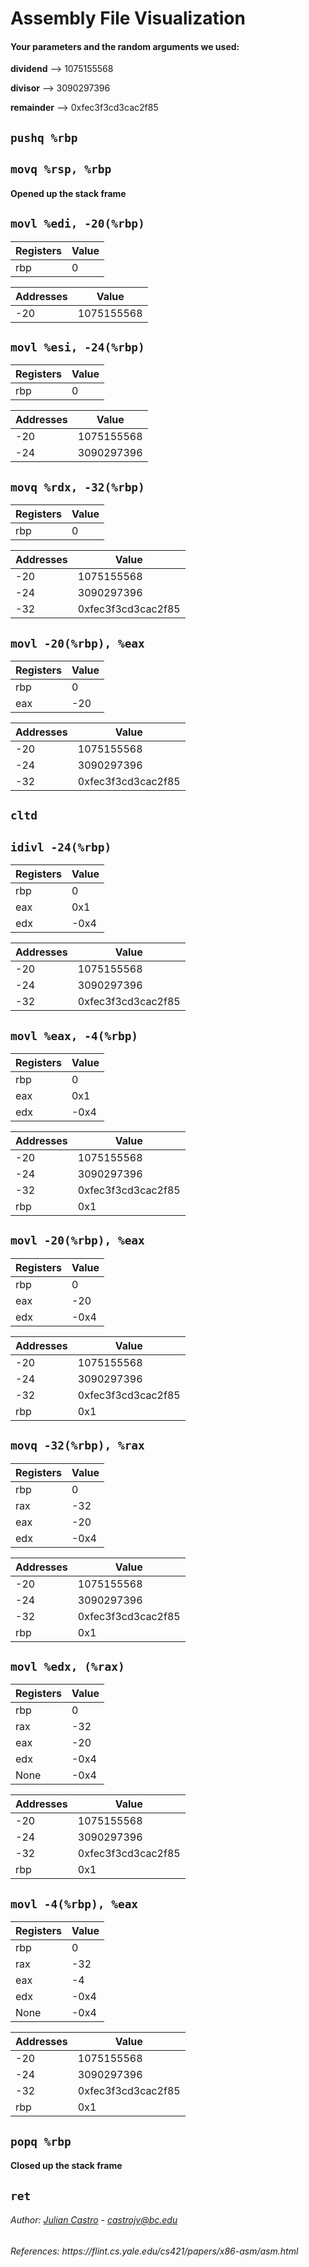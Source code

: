 # Assembly File Visualization
#### Your parameters and the random arguments we used:

__dividend__ --> 1075155568

__divisor__ --> 3090297396

__remainder__ --> 0xfec3f3cd3cac2f85

## ```pushq %rbp``` 
## ```movq %rsp, %rbp``` 
<h4>Opened up the stack frame</h4>

## ```movl %edi, -20(%rbp)``` 
| Registers | Value |
| ----------- | ----------- |
| rbp | 0|

| Addresses | Value |
| ----------- | ----------- |
| -20 | 1075155568|

## ```movl %esi, -24(%rbp)``` 
| Registers | Value |
| ----------- | ----------- |
| rbp | 0|

| Addresses | Value |
| ----------- | ----------- |
| -20 | 1075155568|
| -24 | 3090297396|

## ```movq %rdx, -32(%rbp)``` 
| Registers | Value |
| ----------- | ----------- |
| rbp | 0|

| Addresses | Value |
| ----------- | ----------- |
| -20 | 1075155568|
| -24 | 3090297396|
| -32 | 0xfec3f3cd3cac2f85|

## ```movl -20(%rbp), %eax``` 
| Registers | Value |
| ----------- | ----------- |
| rbp | 0|
| eax | -20|

| Addresses | Value |
| ----------- | ----------- |
| -20 | 1075155568|
| -24 | 3090297396|
| -32 | 0xfec3f3cd3cac2f85|

## ```cltd``` 
## ```idivl -24(%rbp)``` 
| Registers | Value |
| ----------- | ----------- |
| rbp | 0|
| eax | 0x1|
| edx | -0x4|

| Addresses | Value |
| ----------- | ----------- |
| -20 | 1075155568|
| -24 | 3090297396|
| -32 | 0xfec3f3cd3cac2f85|

## ```movl %eax, -4(%rbp)``` 
| Registers | Value |
| ----------- | ----------- |
| rbp | 0|
| eax | 0x1|
| edx | -0x4|

| Addresses | Value |
| ----------- | ----------- |
| -20 | 1075155568|
| -24 | 3090297396|
| -32 | 0xfec3f3cd3cac2f85|
| rbp | 0x1|

## ```movl -20(%rbp), %eax``` 
| Registers | Value |
| ----------- | ----------- |
| rbp | 0|
| eax | -20|
| edx | -0x4|

| Addresses | Value |
| ----------- | ----------- |
| -20 | 1075155568|
| -24 | 3090297396|
| -32 | 0xfec3f3cd3cac2f85|
| rbp | 0x1|

## ```movq -32(%rbp), %rax``` 
| Registers | Value |
| ----------- | ----------- |
| rbp | 0|
| rax | -32|
| eax | -20|
| edx | -0x4|

| Addresses | Value |
| ----------- | ----------- |
| -20 | 1075155568|
| -24 | 3090297396|
| -32 | 0xfec3f3cd3cac2f85|
| rbp | 0x1|

## ```movl %edx, (%rax)``` 
| Registers | Value |
| ----------- | ----------- |
| rbp | 0|
| rax | -32|
| eax | -20|
| edx | -0x4|
| None | -0x4|

| Addresses | Value |
| ----------- | ----------- |
| -20 | 1075155568|
| -24 | 3090297396|
| -32 | 0xfec3f3cd3cac2f85|
| rbp | 0x1|

## ```movl -4(%rbp), %eax``` 
| Registers | Value |
| ----------- | ----------- |
| rbp | 0|
| rax | -32|
| eax | -4|
| edx | -0x4|
| None | -0x4|

| Addresses | Value |
| ----------- | ----------- |
| -20 | 1075155568|
| -24 | 3090297396|
| -32 | 0xfec3f3cd3cac2f85|
| rbp | 0x1|

## ```popq %rbp``` 
<h4>Closed up the stack frame</h4>

## ```ret``` 
###### Author: [Julian Castro](https://www.linkedin.com/in/julian-castro-7950aa1a7/) - castrojv@bc.edu

<h6>References: https://flint.cs.yale.edu/cs421/papers/x86-asm/asm.html</h6>